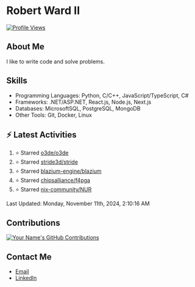 
# Robert Ward II

[![Profile Views](https://komarev.com/ghpvc/?username=Robert-W-Ward)](https://github.com/Robert-W-Ward)

## About Me
I like to write code and solve problems.

## Skills
- Programming Languages: Python, C/C++, JavaScript/TypeScript, C#
- Frameworks: .NET/ASP.NET, React.js, Node.js, Next.js
- Databases: MicrosoftSQL, PostgreSQL, MongoDB
- Other Tools: Git, Docker, Linux

## :zap: Latest Activities
<!--RECENT_ACTIVITY:start-->
1. ⭐ Starred [o3de/o3de](https://github.com/o3de/o3de)
2. ⭐ Starred [stride3d/stride](https://github.com/stride3d/stride)
3. ⭐ Starred [blazium-engine/blazium](https://github.com/blazium-engine/blazium)
4. ⭐ Starred [chipsalliance/f4pga](https://github.com/chipsalliance/f4pga)
5. ⭐ Starred [nix-community/NUR](https://github.com/nix-community/NUR)
<!--RECENT_ACTIVITY:end-->

<!--RECENT_ACTIVITY:last_update-->
Last Updated: Monday, November 11th, 2024, 2:10:16 AM
<!--RECENT_ACTIVITY:last_update_end-->

<!--END_SECTIN:activity-->
## Contributions
[![Your Name's GitHub Contributions](https://github-readme-streak-stats.herokuapp.com/?user=Robert-W-Ward&theme=radical)](https://github.com/your-username)

## Contact Me
- [Email](mailto:robertwesleyward2019@gmail.com)
- [LinkedIn](https://linkedin.com/in/https://www.linkedin.com/in/robert-ward-ii/)
